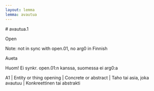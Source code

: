 ```yaml
---
layout: lemma
lemma: avautua
---
```


<div class="sense">
# <span class="sensename">avautua.1</span>

<span class="description">Open</span>

Note: not in sync with open.01, no arg0 in Finnish

<span class="description">Aueta</span>

Huom! Ei synkr. open.01:n kanssa, suomessa ei arg0:a

A1 | Entity or thing opening | Concrete or abstract | Taho tai asia, joka avautuu | Konkreettinen tai abstrakti

</div>

